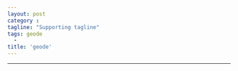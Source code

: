 ```yaml
---
layout: post
category :
tagline: "Supporting tagline"
tags: geode
  -
title: 'geode'
---
```


---


<!--more-->

